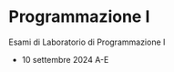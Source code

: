 # Programmazione I
Esami di Laboratorio di Programmazione I

<ul>
  <li>10 settembre 2024 A-E</li>
</ul>
